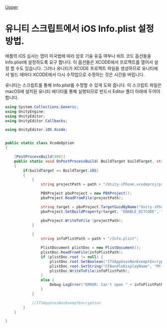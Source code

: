 [Upper](index.md)

# 유니티 스크립트에서 iOS Info.plist 설정 방법.

애플의 iOS 심사는 앱이 미국법에 따라 암호 기술 유출 여부나 비트 코드 옵션들을 Info.plist에 설정하도록 요구 합니다. 이 옵션들은 XCODE에서 프로젝트를 열어서 설정 할 수도 있습니다. 그러나 유니티가 XCODE 프로젝트 파일을 생성하므로 유니티에서 빌드 때마다 XCODE에서 다시 수작업으로 수정하는 것은 시간을 버립니다.

유니티는 스크립트를 통해 Info.plist를 수정할 수 있게 도와 줍니다. 이 스크립트 파일은 macOS에 설치된 유니티 에디터를 통해 실행되므로 반드시 Editor 폴더 아래에 두어야 합니다.

```c#
using System.Collections.Generic;
using UnityEngine;
using UnityEditor;
using UnityEditor.Callbacks;

using UnityEditor.iOS.Xcode;


public static class XcodeOption
{

    [PostProcessBuild(999)]
    public static void OnPostProcessBuild( BuildTarget buildTarget, string path)
    {
        if(buildTarget == BuildTarget.iOS)
        {
            {
                string projectPath = path + "/Unity-iPhone.xcodeproj/project.pbxproj";

                PBXProject pbxProject = new PBXProject();
                pbxProject.ReadFromFile(projectPath);

                string target = pbxProject.TargetGuidByName("Unity-iPhone");            
                pbxProject.SetBuildProperty(target, "ENABLE_BITCODE", "NO");

                pbxProject.WriteToFile (projectPath);
            }

            {
                string infoPlistPath = path + "/Info.plist";

                PlistDocument plistDoc = new PlistDocument();
                plistDoc.ReadFromFile(infoPlistPath);
                if (plistDoc.root != null) {
                    plistDoc.root.SetBoolean("ITSAppUsesNonExemptEncryption", false);
                    plistDoc.root.SetString("CFBundleDisplayName", "MY APP NAME");
                    plistDoc.WriteToFile(infoPlistPath);
                }
                else {
                    Debug.LogError("ERROR: Can't open " + infoPlistPath);
                }
            }

            //ITSAppUsesNonExemptEncryption
        }
    }

}
```

